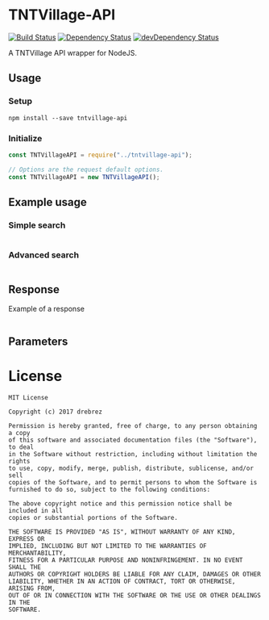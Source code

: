 # TNTVillage-API

[![Build Status](https://travis-ci.org/drebrez/TNTVillage-API.svg?branch=master)](https://travis-ci.org/drebrez/TNTVillage-API)
[![Dependency Status](https://david-dm.org/drebrez/TNTVillage-API.svg)](https://david-dm.org/drebrez/TNTVillage-API)
[![devDependency Status](https://david-dm.org/drebrez/TNTVillage-API/dev-status.svg)](https://david-dm.org/drebrez/TNTVillage-API?type=dev)

A TNTVillage API wrapper for NodeJS.

## Usage

### Setup
```
npm install --save tntvillage-api
```

### Initialize
```js
const TNTVillageAPI = require("../tntvillage-api");

// Options are the request default options.
const TNTVillageAPI = new TNTVillageAPI();
```

## Example usage

### Simple search
```js

```

### Advanced search
```js

```

## Response

Example of a response
```js

```

## Parameters


# License
```
MIT License

Copyright (c) 2017 drebrez

Permission is hereby granted, free of charge, to any person obtaining a copy
of this software and associated documentation files (the "Software"), to deal
in the Software without restriction, including without limitation the rights
to use, copy, modify, merge, publish, distribute, sublicense, and/or sell
copies of the Software, and to permit persons to whom the Software is
furnished to do so, subject to the following conditions:

The above copyright notice and this permission notice shall be included in all
copies or substantial portions of the Software.

THE SOFTWARE IS PROVIDED "AS IS", WITHOUT WARRANTY OF ANY KIND, EXPRESS OR
IMPLIED, INCLUDING BUT NOT LIMITED TO THE WARRANTIES OF MERCHANTABILITY,
FITNESS FOR A PARTICULAR PURPOSE AND NONINFRINGEMENT. IN NO EVENT SHALL THE
AUTHORS OR COPYRIGHT HOLDERS BE LIABLE FOR ANY CLAIM, DAMAGES OR OTHER
LIABILITY, WHETHER IN AN ACTION OF CONTRACT, TORT OR OTHERWISE, ARISING FROM,
OUT OF OR IN CONNECTION WITH THE SOFTWARE OR THE USE OR OTHER DEALINGS IN THE
SOFTWARE.
```